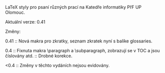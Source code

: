 LaTeX styly pro psaní různých prací na Katedře informatiky PřF UP 
Olomouc.

Aktuální verze: 0.41

Změny:

0.41
 :: Nová makra pro zkratky, seznam zkratek nyní s balíke glossaries.

0.4
 :: Fixnuta makra \paragraph a \subparagraph, zobrazují se v TOC a jsou číslovány atd.
 :: Drobné korekce.

<0.4
 :: Změny v těchto vydáních nejsou evidovány.
